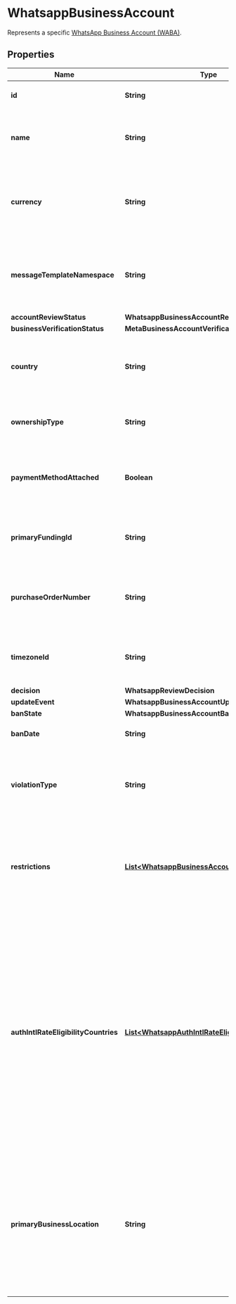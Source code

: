

# WhatsappBusinessAccount

Represents a specific [WhatsApp Business Account (WABA)](https://developers.facebook.com/docs/whatsapp/overview/business-accounts).

## Properties

| Name | Type | Description | Notes |
|------------ | ------------- | ------------- | -------------|
|**id** | **String** | WhatApp Business Account ID. |  [optional] |
|**name** | **String** | User-friendly name to differentiate WhatsApp Business Accounts. |  [optional] |
|**currency** | **String** | The currency in which the payment transactions for the WhatsApp Business Account will be processed. |  [optional] |
|**messageTemplateNamespace** | **String** | Namespace string for the message templates that belong to the WhatsApp Business Account. |  [optional] |
|**accountReviewStatus** | **WhatsappBusinessAccountReviewStatus** |  |  [optional] |
|**businessVerificationStatus** | **MetaBusinessAccountVerificationStatus** |  |  [optional] |
|**country** | **String** | Country of the WhatsApp Business Account&#39;s owning Meta Business account. |  [optional] |
|**ownershipType** | **String** | Ownership type of the WhatsApp Business Account. |  [optional] |
|**paymentMethodAttached** | **Boolean** | Whether we have attached a payment method to the WhatsApp Business Account. |  [optional] |
|**primaryFundingId** | **String** | Primary funding ID for the WhatsApp Business Account paid service. |  [optional] |
|**purchaseOrderNumber** | **String** | The purchase order number supplied by the business for payment management purposes. |  [optional] |
|**timezoneId** | **String** | The timezone ID of the WhatsApp Business Account. See [Timezone IDs](https://developers.facebook.com/docs/marketing-api/reference/ad-account/timezone-ids). |  [optional] |
|**decision** | **WhatsappReviewDecision** |  |  [optional] |
|**updateEvent** | **WhatsappBusinessAccountUpdateEventEnum** |  |  [optional] |
|**banState** | **WhatsappBusinessAccountBanState** |  |  [optional] |
|**banDate** | **String** | The date when the WABA is banned. |  [optional] |
|**violationType** | **String** | Used to report violations imposed on the WABA. See also [WhatsApp Business Platform Policy Violations](https://developers.facebook.com/docs/whatsapp/overview/policy-enforcement/violations). |  [optional] |
|**restrictions** | [**List&lt;WhatsappBusinessAccountRestrictionInfo&gt;**](WhatsappBusinessAccountRestrictionInfo.md) | Used to report restrictions imposed on the WABA, when that WABA violates [WhatsApp Business Platform policies](https://developers.facebook.com/docs/whatsapp/overview/policy-enforcement). |  [optional] |
|**authIntlRateEligibilityCountries** | [**List&lt;WhatsappAuthIntlRateEligibilityCountry&gt;**](WhatsappAuthIntlRateEligibilityCountry.md) | Starting June 1, 2024, we are updating our authentication rate card and introducing a new authentication-international rate. This rate will apply in the the following countries: - June 1, 2024 – Indonesia (country calling code +62, country code &#x60;ID&#x60;) - July 1, 2024 – India (country calling code +91, country code &#x60;IN&#x60;)  See also [Authentication-International Rates](https://developers.facebook.com/docs/whatsapp/pricing/authentication-international-rates). |  [optional] |
|**primaryBusinessLocation** | **String** | Your primary business location is the country where your business is based. It will appear in the Business Manager under the Primary Business Location field starting May 1, 2024. [ISO 3166-1 alpha-2 country code](https://en.wikipedia.org/wiki/ISO_3166-1_alpha-2). |  [optional] |




